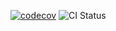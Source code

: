 
[![codecov](https://codecov.io/gh/kvadevack/site/branch/master/graph/badge.svg)](https://codecov.io/gh/kvadevack/site) ![CI Status](https://github.com/kvadevack/site/workflows/CI/badge.svg)
